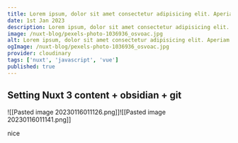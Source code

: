 ```yaml
---
title: Lorem ipsum, dolor sit amet consectetur adipisicing elit. Aperiam incidunt
date: 1st Jan 2023
description: Lorem ipsum, dolor sit amet consectetur adipisicing elit. Aperiam incidunt, ipsa ea voluptatibus quas vitae dolorem officia vero rerum at atque non magni esse, enim ducimus asperiores numquam perspiciatis quaerat,
image: /nuxt-blog/pexels-photo-1036936_osvoac.jpg
alt: Lorem ipsum, dolor sit amet consectetur adipisicing elit. Aperiam incidunt
ogImage: /nuxt-blog/pexels-photo-1036936_osvoac.jpg
provider: cloudinary
tags: ['nuxt', 'javascript', 'vue']
published: true
---
```

## Setting Nuxt 3 content + obsidian + git

![[Pasted image 20230116011126.png]]![[Pasted image 20230116011141.png]]

nice
